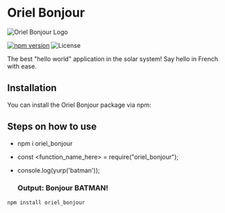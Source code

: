 # Oriel Bonjour

![Oriel Bonjour Logo](oriel_logo.jpeg)

[![npm version](https://badge.fury.io/js/oriel_bonjour.svg)](https://badge.fury.io/js/oriel_bonjour)
![License](https://img.shields.io/github/license/latchycat/oriel_bonjour)

The best "hello world" application in the solar system! Say hello in French with ease.

## Installation

You can install the Oriel Bonjour package via npm:


## Steps on how to use

- npm i oriel_bonjour
- const <function_name_here> = require("oriel_bonjour");
- console.log(yurp('batman'));

  ### Output: Bonjour BATMAN!
  
```bash
npm install oriel_bonjour


